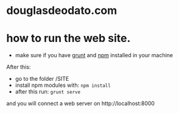# douglasdeodato.com


# how to run the web site.

- make sure if you have [grunt] and [npm] installed in your machine

After this:

- go to the folder /SITE
- install npm modules with: `npm install`
- after this run: `grunt serve`

and you will connect a web server on http://localhost:8000




[grunt]: http://gruntjs.com/getting-started
[npm]: https://www.npmjs.com/